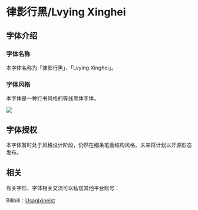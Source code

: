 # 律影行黑/Lvying Xinghei

## 字体介绍

### 字体名称

本字体名称为「律影行黑」、「Lvying Xinghei」。

### 字体风格

本字体是一种行书风格的等线黑体字体。

<img src="test01.png">

## 字体授权

本字体暂时处于风格设计阶段，仍然在细条笔画结构风格。未来将计划以开源形态发布。

## 相关

有关字形、字体相关交流可以私信其他平台账号：

Bilibili：[Usagixineist](https://space.bilibili.com/65508764)